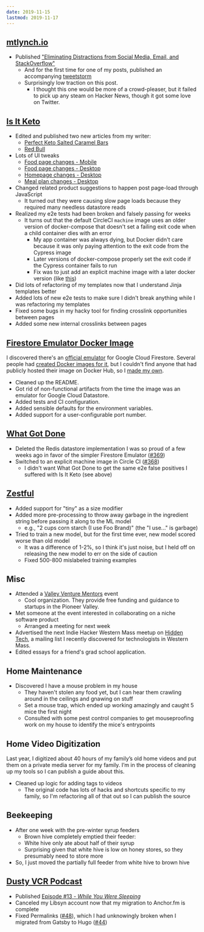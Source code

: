 ```yaml
---
date: 2019-11-15
lastmod: 2019-11-17
---
```


## [mtlynch.io](https://mtlynch.io)

- Published ["Eliminating Distractions from Social Media, Email, and StackOverflow"](https://mtlynch.io/eliminate-distractions/)
  - And for the first time for one of my posts, published an accompanying [tweetstorm](https://twitter.com/deliberatecoder/status/1193942635960029184)
  - Surprisingly low traction on this post.
    - I thought this one would be more of a crowd-pleaser, but it failed to pick up any steam on Hacker News, though it got some love on Twitter.

## [Is It Keto](https://isitketo.org)

- Edited and published two new articles from my writer:
  - [Perfect Keto Salted Caramel Bars](https://isitketo.org/perfect-keto-salted-caramel-bars)
  - [Red Bull](https://isitketo.org/red-bull)
- Lots of UI tweaks
  - [Food page changes - Mobile](dELv6wD.webp)
  - [Food page changes - Desktop](sQV6kCq.webp)
  - [Homepage changes - Desktop](JKA7alV.webp)
  - [Meal plan changes - Desktop](wyymVxP.webp)
- Changed related product suggestions to happen post page-load through JavaScript
  - It turned out they were causing slow page loads because they required many needless datastore reads
- Realized my e2e tests had been broken and falsely passing for weeks
  - It turns out that the default CircleCI `machine` image uses an older version of docker-compose that doesn't set a failing exit code when a child container dies with an error
    - My app container was always dying, but Docker didn't care because it was only paying attention to the exit code from the Cypress image
    - Later versions of docker-compose properly set the exit code if the Cypress container fails to run
    - Fix was to just add an explicit machine image with a later docker version (like [this](https://github.com/mtlynch/whatgotdone/pull/368/files))
- Did lots of refactoring of my templates now that I understand Jinja templates better
- Added lots of new e2e tests to make sure I didn't break anything while I was refactoring my templates
- Fixed some bugs in my hacky tool for finding crosslink opportunities between pages
- Added some new internal crosslinks between pages

## [Firestore Emulator Docker Image](https://github.com/mtlynch/firestore-emulator-docker)

I discovered there's an [official emulator](https://cloud.google.com/sdk/gcloud/reference/beta/emulators/firestore/) for Google Cloud Firestore. Several people had [created Docker images for it](https://github.com/maximelebastard/firestore-emulator-docker/network/members), but I couldn't find anyone that had publicly hosted their image on Docker Hub, so I [made my own](https://hub.docker.com/r/mtlynch/firestore-emulator/).

- Cleaned up the README.
- Got rid of non-functional artifacts from the time the image was an emulator for Google Cloud Datastore.
- Added tests and CI configuration.
- Added sensible defaults for the environment variables.
- Added support for a user-configurable port number.

## [What Got Done](https://whatgotdone.com)

- Deleted the Redis datastore implementation I was so proud of a few weeks ago in favor of the simpler Firestore Emulator ([#369](https://github.com/mtlynch/whatgotdone/pull/369))
- Switched to an explicit machine image in Circle CI ([#368](https://github.com/mtlynch/whatgotdone/pull/368))
  - I didn't want What Got Done to get the same e2e false positives I suffered with Is It Keto (see above)

## [Zestful](https://zestfuldata.com)

- Added support for "tiny" as a size modifier
- Added more pre-processing to throw away garbage in the ingredient string before passing it along to the ML model
  - e.g., "2 cups corn starch (I use Foo Brand)" (the "I use..." is garbage)
- Tried to train a new model, but for the first time ever, new model scored worse than old model
  - It was a difference of 1-2%, so I think it's just noise, but I held off on releasing the new model to err on the side of caution
  - Fixed 500-800 mislabeled training examples

## Misc

- Attended a [Valley Venture Mentors](https://valleyventurementors.org/) event
  - Cool organization. They provide free funding and guidance to startups in the Pioneer Valley.
- Met someone at the event interested in collaborating on a niche software product
  - Arranged a meeting for next week
- Advertised the next Indie Hacker Western Mass meetup on [Hidden Tech](http://www.hidden-tech.net/), a mailing list I recently discovered for technologists in Western Mass.
- Edited essays for a friend's grad school application.

## Home Maintenance

- Discovered I have a mouse problem in my house
  - They haven't stolen any food yet, but I can hear them crawling around in the ceilings and gnawing on stuff
  - Set a mouse trap, which ended up working amazingly and caught 5 mice the first night
  - Consulted with some pest control companies to get mouseproofing work on my house to identify the mice's entrypoints

## Home Video Digitization

Last year, I digitized about 40 hours of my family’s old home videos and put them on a private media server for my family. I’m in the process of cleaning up my tools so I can publish a guide about this.

- Cleaned up logic for adding tags to videos
  - The original code has lots of hacks and shortcuts specific to my family, so I'm refactoring all of that out so I can publish the source

## Beekeeping

- After one week with the pre-winter syrup feeders
  - Brown hive completely emptied their feeder:
  - White hive only ate about half of their syrup
  - Surprising given that white hive is low on honey stores, so they presumably need to store more
- So, I just moved the partially full feeder from white hive to brown hive

## [Dusty VCR Podcast](https://dustyvcr.com)

- Published [Episode #13 - _While You Were Sleeping_](https://dustyvcr.com/13-while-you-were-sleeping/)
- Canceled my Libsyn account now that my migration to Anchor.fm is complete
- Fixed Permalinks ([#48](https://github.com/mtlynch/dusty-vcr-podcast/pull/48)), which I had unknowingly broken when I migrated from Gatsby to Hugo ([#44](https://github.com/mtlynch/dusty-vcr-podcast/pull/44))

